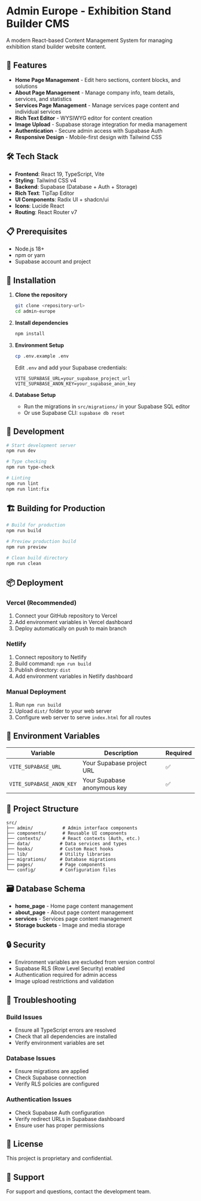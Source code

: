# Admin Europe - Exhibition Stand Builder CMS
A modern React-based Content Management System for managing exhibition stand builder website content.

## 🚀 Features

- **Home Page Management** - Edit hero sections, content blocks, and solutions
- **About Page Management** - Manage company info, team details, services, and statistics
- **Services Page Management** - Manage services page content and individual services
- **Rich Text Editor** - WYSIWYG editor for content creation
- **Image Upload** - Supabase storage integration for media management
- **Authentication** - Secure admin access with Supabase Auth
- **Responsive Design** - Mobile-first design with Tailwind CSS

## 🛠 Tech Stack

- **Frontend**: React 19, TypeScript, Vite
- **Styling**: Tailwind CSS v4
- **Backend**: Supabase (Database + Auth + Storage)
- **Rich Text**: TipTap Editor
- **UI Components**: Radix UI + shadcn/ui
- **Icons**: Lucide React
- **Routing**: React Router v7

## 📋 Prerequisites

- Node.js 18+ 
- npm or yarn
- Supabase account and project

## 🔧 Installation

1. **Clone the repository**
   ```bash
   git clone <repository-url>
   cd admin-europe
   ```

2. **Install dependencies**
   ```bash
   npm install
   ```

3. **Environment Setup**
   ```bash
   cp .env.example .env
   ```
   
   Edit `.env` and add your Supabase credentials:
   ```env
   VITE_SUPABASE_URL=your_supabase_project_url
   VITE_SUPABASE_ANON_KEY=your_supabase_anon_key
   ```

4. **Database Setup**
   - Run the migrations in `src/migrations/` in your Supabase SQL editor
   - Or use Supabase CLI: `supabase db reset`

## 🚀 Development

```bash
# Start development server
npm run dev

# Type checking
npm run type-check

# Linting
npm run lint
npm run lint:fix
```

## 🏗 Building for Production

```bash
# Build for production
npm run build

# Preview production build
npm run preview

# Clean build directory
npm run clean
```

## 📦 Deployment

### Vercel (Recommended)
1. Connect your GitHub repository to Vercel
2. Add environment variables in Vercel dashboard
3. Deploy automatically on push to main branch

### Netlify
1. Connect repository to Netlify
2. Build command: `npm run build`
3. Publish directory: `dist`
4. Add environment variables in Netlify dashboard

### Manual Deployment
1. Run `npm run build`
2. Upload `dist/` folder to your web server
3. Configure web server to serve `index.html` for all routes

## 🔐 Environment Variables

| Variable | Description | Required |
|----------|-------------|----------|
| `VITE_SUPABASE_URL` | Your Supabase project URL | ✅ |
| `VITE_SUPABASE_ANON_KEY` | Your Supabase anonymous key | ✅ |

## 📁 Project Structure

```
src/
├── admin/           # Admin interface components
├── components/      # Reusable UI components
├── contexts/        # React contexts (Auth, etc.)
├── data/           # Data services and types
├── hooks/          # Custom React hooks
├── lib/            # Utility libraries
├── migrations/     # Database migrations
├── pages/          # Page components
└── config/         # Configuration files
```

## 🗃 Database Schema

- **home_page** - Home page content management
- **about_page** - About page content management
- **services** - Services page content management
- **Storage buckets** - Image and media storage

## 🔒 Security

- Environment variables are excluded from version control
- Supabase RLS (Row Level Security) enabled
- Authentication required for admin access
- Image upload restrictions and validation

## 🐛 Troubleshooting

### Build Issues
- Ensure all TypeScript errors are resolved
- Check that all dependencies are installed
- Verify environment variables are set

### Database Issues
- Ensure migrations are applied
- Check Supabase connection
- Verify RLS policies are configured

### Authentication Issues
- Check Supabase Auth configuration
- Verify redirect URLs in Supabase dashboard
- Ensure user has proper permissions

## 📝 License

This project is proprietary and confidential.

## 🤝 Support

For support and questions, contact the development team.
